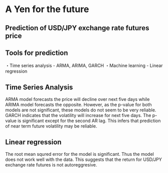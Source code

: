 # A Yen for the future
## Prediction of USD/JPY exchange rate futures price

## Tools for prediction
・Time series analysis - ARMA, ARIMA, GARCH
・Machine learning - Linear regression

## Time Series Analysis
ARMA model forecasts the price will decline over next five days while ARIMA model forecasts the opposite.
However, as the p-value for both models are not significant, these models do not seem to be very reliable.
GARCH indicates that the volatility will increase for next five days. The p-value is significant except for the second AR lag.
This infers that prediction of near term future volatility may be reliable.

## Linear regression
The root mean squred error for the model is significant. Thus the model does not work well with the data.
This suggests that the return for USD/JPY exchange rate futures is not autoreggresive. 
